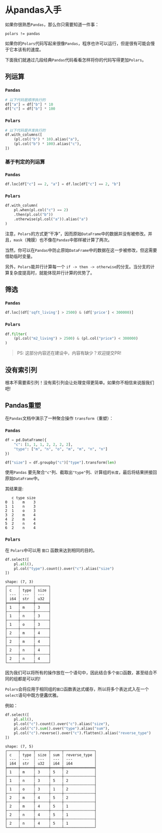 # 从pandas入手

如果你很熟悉`Pandas`，那么你只需要知道一件事：

```
polars != pandas
```

如果你的`Polars`代码写起来很像`Pandas`，程序也许可以运行，但是很有可能会慢于它本该有的速度。

下面我们就通过几段经典`Pandas`代码看看怎样将你的代码写得更加`Polars`。

## 列运算

### `Pandas`

```python
# 以下代码是顺序执行的
df["a"] = df["b"] * 10
df["c"] = df["b"] * 100
```

### `Polars`

```python
# 以下代码是并发执行的
df.with_columns([
    (pl.col("b") * 10).alias("a"),
    (pl.col("b") * 100).alias("c"),
])
```

### 基于判定的列运算

### `Pandas`

```python
df.loc[df["c"] == 2, "a"] = df.loc[df["c"] == 2, "b"]
```
### `Polars`

```python
df.with_column(
    pl.when(pl.col("c") == 2)
    .then(pl.col("b"))
    .otherwise(pl.col("a")).alias("a")
)
```

注意，`Polars`的方式更“干净”，因而原始`DataFrame`中的数据并没有被修改。并且，`mask`（掩膜）也不像在`Pandas`中那样被计算了两次。

当然，你可以在`Pandas`中防止原始`DataFrame`中的数据在这一步被修改，但这需要借助临时变量。

另外，`Polars`能并行计算每一个 `if -> then -> otherwise`的分支。当分支的计算复杂度提高时，就能体现并行计算的优势了。

## 筛选

### `Pandas`

```python
df.loc[(df['sqft_living'] > 2500) & (df['price'] < 300000)]
```

### `Polars`

```python
df.filter(
    (pl.col("m2_living") > 2500) & (pl.col("price") < 300000)
)
```

> PS: 这部分内容还在建设中，内容有缺少？欢迎提交PR!

## 没有索引列

根本不需要索引列！没有索引列会让处理变得更简单。如果你不相信来说服我们吧!

## Pandas重塑

在`Pandas`文档中演示了一种聚合操作 `transform`（重塑）：

### `Pandas`

```python
df = pd.DataFrame({
    "c": [1, 1, 1, 2, 2, 2, 2],
    "type": ["m", "n", "o", "m", "m", "n", "n"]
})

df["size"] = df.groupby("c")["type"].transform(len)
```

使用`Pandas` 要先聚合`"c"`列、截取出`"type"`列、计算组的`长度`，最后将结果拼接回原始`DataFrame`中。

其结果是:

```
   c type size
0  1    m    3
1  1    n    3
2  1    o    3
3  2    m    4
4  2    m    4
5  2    n    4
6  2    n    4
```
### `Polars`

在 `Polars`中可以用 `窗口` 函数来达到相同的目的。

```python
df.select([
    pl.all(),
    pl.col("type").count().over("c").alias("size")
])
```

```
shape: (7, 3)
┌─────┬──────┬──────┐
│ c   ┆ type ┆ size │
│ --- ┆ ---  ┆ ---  │
│ i64 ┆ str  ┆ u32  │
╞═════╪══════╪══════╡
│ 1   ┆ m    ┆ 3    │
├╌╌╌╌╌┼╌╌╌╌╌╌┼╌╌╌╌╌╌┤
│ 1   ┆ n    ┆ 3    │
├╌╌╌╌╌┼╌╌╌╌╌╌┼╌╌╌╌╌╌┤
│ 1   ┆ o    ┆ 3    │
├╌╌╌╌╌┼╌╌╌╌╌╌┼╌╌╌╌╌╌┤
│ 2   ┆ m    ┆ 4    │
├╌╌╌╌╌┼╌╌╌╌╌╌┼╌╌╌╌╌╌┤
│ 2   ┆ m    ┆ 4    │
├╌╌╌╌╌┼╌╌╌╌╌╌┼╌╌╌╌╌╌┤
│ 2   ┆ n    ┆ 4    │
├╌╌╌╌╌┼╌╌╌╌╌╌┼╌╌╌╌╌╌┤
│ 2   ┆ n    ┆ 4    │
└─────┴──────┴──────┘
```
因为我们可以将所有的操作放在一个语句中，因此结合多个`窗口`函数，甚至结合不同的组都是可以的!

`Polars`会将应用于相同组的`窗口`函数表达式缓存，所以将多个表达式入在一个`select`语句中既方便**且**优雅。

例如：

```python
df.select([
    pl.all(),
    pl.col("c").count().over("c").alias("size"),
    pl.col("c").sum().over("type").alias("sum"),
    pl.col("c").reverse().over("c").flatten().alias("reverse_type")
])
```

```
shape: (7, 5)
┌─────┬──────┬──────┬─────┬──────────────┐
│ c   ┆ type ┆ size ┆ sum ┆ reverse_type │
│ --- ┆ ---  ┆ ---  ┆ --- ┆ ---          │
│ i64 ┆ str  ┆ u32  ┆ i64 ┆ i64          │
╞═════╪══════╪══════╪═════╪══════════════╡
│ 1   ┆ m    ┆ 3    ┆ 5   ┆ 2            │
├╌╌╌╌╌┼╌╌╌╌╌╌┼╌╌╌╌╌╌┼╌╌╌╌╌┼╌╌╌╌╌╌╌╌╌╌╌╌╌╌┤
│ 1   ┆ n    ┆ 3    ┆ 5   ┆ 2            │
├╌╌╌╌╌┼╌╌╌╌╌╌┼╌╌╌╌╌╌┼╌╌╌╌╌┼╌╌╌╌╌╌╌╌╌╌╌╌╌╌┤
│ 1   ┆ o    ┆ 3    ┆ 1   ┆ 2            │
├╌╌╌╌╌┼╌╌╌╌╌╌┼╌╌╌╌╌╌┼╌╌╌╌╌┼╌╌╌╌╌╌╌╌╌╌╌╌╌╌┤
│ 2   ┆ m    ┆ 4    ┆ 5   ┆ 2            │
├╌╌╌╌╌┼╌╌╌╌╌╌┼╌╌╌╌╌╌┼╌╌╌╌╌┼╌╌╌╌╌╌╌╌╌╌╌╌╌╌┤
│ 2   ┆ m    ┆ 4    ┆ 5   ┆ 1            │
├╌╌╌╌╌┼╌╌╌╌╌╌┼╌╌╌╌╌╌┼╌╌╌╌╌┼╌╌╌╌╌╌╌╌╌╌╌╌╌╌┤
│ 2   ┆ n    ┆ 4    ┆ 5   ┆ 1            │
├╌╌╌╌╌┼╌╌╌╌╌╌┼╌╌╌╌╌╌┼╌╌╌╌╌┼╌╌╌╌╌╌╌╌╌╌╌╌╌╌┤
│ 2   ┆ n    ┆ 4    ┆ 5   ┆ 1            │
└─────┴──────┴──────┴─────┴──────────────┘
```
